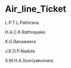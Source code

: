# Air_line_Ticket



L.P.T.L.Pathirana


H.A.C.K.Rathnayake


K.G.Ranaweera


J.K.D.P.Nadula


S.M.H.A.Sooriyakumara
